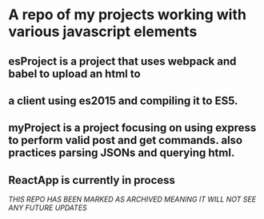 # A repo of my projects working with various javascript elements

## esProject is a project that uses webpack and babel to upload an html to
##  a client using es2015 and compiling it to ES5.

## myProject is a project focusing on using express to perform valid post and get commands. also practices parsing JSONs and querying html.

## ReactApp is currently in process 

*THIS REPO HAS BEEN MARKED AS ARCHIVED MEANING IT WILL NOT SEE ANY FUTURE UPDATES*